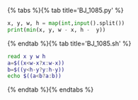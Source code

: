{% tabs %}{% tab title='BJ_1085.py' %}

```py
x, y, w, h = map(int,input().split())
print(min(x, y, w - x, h -  y))
```

{% endtab %}{% tab title='BJ_1085.sh' %}

```sh
read x y w h
a=$((x<w-x?x:w-x))
b=$((y<h-y?y:h-y))
echo $((a<b?a:b))
```

{% endtab %}{% endtabs %}
